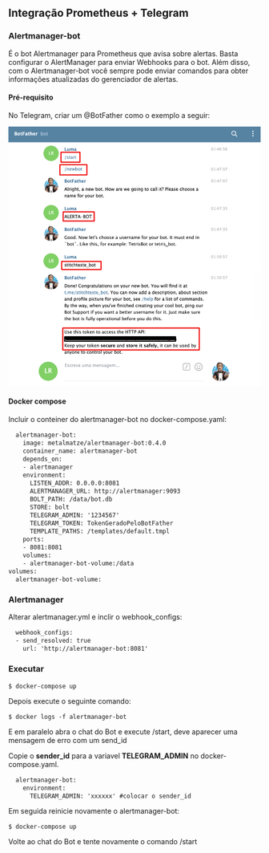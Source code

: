 ## Integração Prometheus + Telegram

### Alertmanager-bot

É o bot Alertmanager para Prometheus que avisa sobre alertas. Basta configurar o AlertManager para enviar Webhooks para o bot. Além disso, com o Alertmanager-bot você sempre pode enviar comandos para obter informações atualizadas do gerenciador de alertas.

#### Pré-requisito

No Telegram, criar um @BotFather como o exemplo a seguir: 

<p align="center">
  <img src="example-botfather.png" alt="Diagrama" />
</p>


#### Docker compose

Incluir o conteiner do alertmanager-bot no docker-compose.yaml: 

```
  alertmanager-bot:
    image: metalmatze/alertmanager-bot:0.4.0
    container_name: alertmanager-bot
    depends_on:
    - alertmanager
    environment:
      LISTEN_ADDR: 0.0.0.0:8081
      ALERTMANAGER_URL: http://alertmanager:9093
      BOLT_PATH: /data/bot.db
      STORE: bolt
      TELEGRAM_ADMIN: '1234567'
      TELEGRAM_TOKEN: TokenGeradoPeloBotFather
      TEMPLATE_PATHS: /templates/default.tmpl
    ports:
    - 8081:8081
    volumes:
    - alertmanager-bot-volume:/data
volumes:
  alertmanager-bot-volume:
```

### Alertmanager

Alterar alertmanager.yml e inclir o webhook_configs: 

```
  webhook_configs:
  - send_resolved: true
    url: 'http://alertmanager-bot:8081'
```

### Executar

```
$ docker-compose up 
```
 
Depois execute o seguinte comando:

```
$ docker logs -f alertmanager-bot
```

E em paralelo abra o chat do Bot e execute /start, deve aparecer uma mensagem de erro com um send_id

Copie o **sender_id** para a variavel **TELEGRAM_ADMIN** no docker-compose.yaml.

```
  alertmanager-bot:
    environment:    
      TELEGRAM_ADMIN: 'xxxxxx' #colocar o sender_id
```

Em seguida reinicie novamente o alertmanager-bot:

```
$ docker-compose up
```

Volte ao chat do Bot e tente novamente o comando /start
